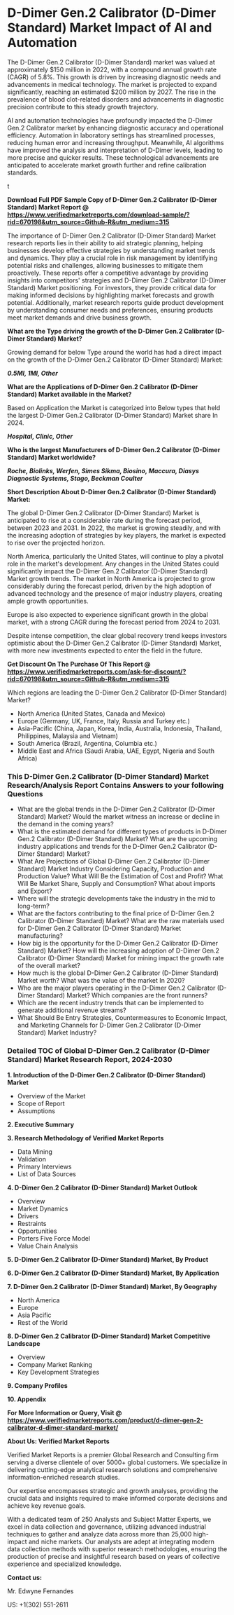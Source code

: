 <meta name="title" content="Global D-Dimer Gen.2 Calibrator (D-Dimer Standard) Market Impact of AI and Automation"><meta name="description" content="The D-Dimer Gen.2 Calibrator (D-Dimer Standard) market was valued at approximately $150 million in 2022, with a compound annual growth rate (CAGR) of 5.8%. This growth"><meta name="title" content="D-Dimer Gen.2 Calibrator (D-Dimer Standard) Market Size, Share, Scope, Trends, Growth, Opportunities, Analysis, Forecast"><h1>D-Dimer Gen.2 Calibrator (D-Dimer Standard) Market Impact of AI and Automation</h1><p>The D-Dimer Gen.2 Calibrator (D-Dimer Standard) market was valued at approximately $150 million in 2022, with a compound annual growth rate (CAGR) of 5.8%. This growth is driven by increasing diagnostic needs and advancements in medical technology. The market is projected to expand significantly, reaching an estimated $200 million by 2027. The rise in the prevalence of blood clot-related disorders and advancements in diagnostic precision contribute to this steady growth trajectory.</p><p>AI and automation technologies have profoundly impacted the D-Dimer Gen.2 Calibrator market by enhancing diagnostic accuracy and operational efficiency. Automation in laboratory settings has streamlined processes, reducing human error and increasing throughput. Meanwhile, AI algorithms have improved the analysis and interpretation of D-Dimer levels, leading to more precise and quicker results. These technological advancements are anticipated to accelerate market growth further and refine calibration standards.</p>t</p><p id="" class=""><strong>Download Full PDF Sample Copy of D-Dimer Gen.2 Calibrator (D-Dimer Standard) Market Report @ <a href="https://www.verifiedmarketreports.com/download-sample/?rid=670198&utm_source=Github-R&utm_medium=315" target="_blank">https://www.verifiedmarketreports.com/download-sample/?rid=670198&utm_source=Github-R&utm_medium=315</a></strong></p><p>The importance of&nbsp;D-Dimer Gen.2 Calibrator (D-Dimer Standard) Market research reports lies in their ability to aid strategic planning, helping businesses develop effective strategies by understanding market trends and dynamics. They play a crucial role in risk management by identifying potential risks and challenges, allowing businesses to mitigate them proactively. These reports offer a competitive advantage by providing insights into competitors' strategies and D-Dimer Gen.2 Calibrator (D-Dimer Standard) Market positioning. For investors, they provide critical data for making informed decisions by highlighting market forecasts and growth potential. Additionally, market research reports guide product development by understanding consumer needs and preferences, ensuring products meet market demands and drive business growth.</p><p><strong>What are the&nbsp;Type driving the growth of the D-Dimer Gen.2 Calibrator (D-Dimer Standard) Market?</strong></p><p id="" class="">Growing demand for below Type around the world has had a direct impact on the growth of the D-Dimer Gen.2 Calibrator (D-Dimer Standard) Market:</p><em><strong>0.5Ml, 1Ml, Other</strong></em></p><strong>What are the&nbsp;Applications&nbsp;of D-Dimer Gen.2 Calibrator (D-Dimer Standard) Market available in the Market?</strong></p><p id="" class="">Based on Application the Market is categorized into Below types that held the largest D-Dimer Gen.2 Calibrator (D-Dimer Standard) Market share In 2024.</p><em><strong>Hospital, Clinic, Other</strong></em></p><strong>Who is the largest Manufacturers of D-Dimer Gen.2 Calibrator (D-Dimer Standard) Market worldwide?</strong></p><p><em><strong>Roche, Biolinks, Werfen, Simes Sikma, Biosino, Maccura, Diasys Diagnostic Systems, Stago, Beckman Coulter</strong></em></p><p id="" class=""><strong>Short Description About D-Dimer Gen.2 Calibrator (D-Dimer Standard) Market:</strong></p><p>The global D-Dimer Gen.2 Calibrator (D-Dimer Standard) Market is anticipated to rise at a considerable rate during the forecast period, between 2023 and 2031. In 2022, the market is growing steadily, and with the increasing adoption of strategies by key players, the market is expected to rise over the projected horizon.</p><p>North America, particularly the United States, will continue to play a pivotal role in the market's development. Any changes in the United States could significantly impact the D-Dimer Gen.2 Calibrator (D-Dimer Standard) Market growth trends. The market in North America is projected to grow considerably during the forecast period, driven by the high adoption of advanced technology and the presence of major industry players, creating ample growth opportunities.</p><p>Europe is also expected to experience significant growth in the global market, with a strong CAGR during the forecast period from 2024 to 2031.</p><p>Despite intense competition, the clear global recovery trend keeps investors optimistic about the D-Dimer Gen.2 Calibrator (D-Dimer Standard) Market, with more new investments expected to enter the field in the future.</p><p id="" class=""><strong>Get Discount On The Purchase Of This Report @ <a href="https://www.verifiedmarketreports.com/ask-for-discount/?rid=670198&utm_source=Github-R&utm_medium=315" target="_blank">https://www.verifiedmarketreports.com/ask-for-discount/?rid=670198&utm_source=Github-R&utm_medium=315</a></strong></p>Which regions are leading the D-Dimer Gen.2 Calibrator (D-Dimer Standard) Market?</p><ul><li>North America (United States, Canada and Mexico)</li><li>Europe (Germany, UK, France, Italy, Russia and Turkey etc.)</li><li>Asia-Pacific (China, Japan, Korea, India, Australia, Indonesia, Thailand, Philippines, Malaysia and Vietnam)</li><li>South America (Brazil, Argentina, Columbia etc.)</li><li>Middle East and Africa (Saudi Arabia, UAE, Egypt, Nigeria and South Africa)</li></ul><h3 id="" class="">This D-Dimer Gen.2 Calibrator (D-Dimer Standard) Market Research/Analysis Report Contains Answers to your following Questions</h3><ul><li>What are the global trends in the D-Dimer Gen.2 Calibrator (D-Dimer Standard) Market? Would the market witness an increase or decline in the demand in the coming years?</li><li>What is the estimated demand for different types of products in D-Dimer Gen.2 Calibrator (D-Dimer Standard) Market? What are the upcoming industry applications and trends for the D-Dimer Gen.2 Calibrator (D-Dimer Standard) Market?</li><li>What Are Projections of Global D-Dimer Gen.2 Calibrator (D-Dimer Standard) Market Industry Considering Capacity, Production and Production Value? What Will Be the Estimation of Cost and Profit? What Will Be Market Share, Supply and Consumption? What about imports and Export?</li><li>Where will the strategic developments take the industry in the mid to long-term?</li><li>What are the factors contributing to the final price of D-Dimer Gen.2 Calibrator (D-Dimer Standard) Market? What are the raw materials used for D-Dimer Gen.2 Calibrator (D-Dimer Standard) Market manufacturing?</li><li>How big is the opportunity for the D-Dimer Gen.2 Calibrator (D-Dimer Standard) Market? How will the increasing adoption of D-Dimer Gen.2 Calibrator (D-Dimer Standard) Market for mining impact the growth rate of the overall market?</li><li>How much is the global D-Dimer Gen.2 Calibrator (D-Dimer Standard) Market worth? What was the value of the market In 2020?</li><li>Who are the major players operating in the D-Dimer Gen.2 Calibrator (D-Dimer Standard) Market? Which companies are the front runners?</li><li>Which are the recent industry trends that can be implemented to generate additional revenue streams?</li><li>What Should Be Entry Strategies, Countermeasures to Economic Impact, and Marketing Channels for D-Dimer Gen.2 Calibrator (D-Dimer Standard) Market Industry?</li></ul><h3 id="" class="">Detailed TOC of Global D-Dimer Gen.2 Calibrator (D-Dimer Standard) Market Research Report, 2024-2030</h3><p id="" class=""><strong>1. Introduction of the D-Dimer Gen.2 Calibrator (D-Dimer Standard) Market</strong></p><ul><li>Overview of the Market</li><li>Scope of Report</li><li>Assumptions</li></ul><p id="" class=""><strong>2. Executive Summary</strong></p><p id="" class=""><strong>3. Research Methodology of Verified Market Reports</strong></p><ul><li>Data Mining</li><li>Validation</li><li>Primary Interviews</li><li>List of Data Sources</li></ul><p id="" class=""><strong>4. D-Dimer Gen.2 Calibrator (D-Dimer Standard) Market Outlook</strong></p><ul><li>Overview</li><li>Market Dynamics</li><li>Drivers</li><li>Restraints</li><li>Opportunities</li><li>Porters Five Force Model</li><li>Value Chain Analysis</li></ul><p id="" class=""><strong>5. D-Dimer Gen.2 Calibrator (D-Dimer Standard) Market, By Product</strong></p><p id="" class=""><strong>6. D-Dimer Gen.2 Calibrator (D-Dimer Standard) Market, By Application</strong></p><p id="" class=""><strong>7. D-Dimer Gen.2 Calibrator (D-Dimer Standard) Market, By Geography</strong></p><ul><li>North America</li><li>Europe</li><li>Asia Pacific</li><li>Rest of the World</li></ul><p id="" class=""><strong>8. D-Dimer Gen.2 Calibrator (D-Dimer Standard) Market Competitive Landscape</strong></p><ul><li>Overview</li><li>Company Market Ranking</li><li>Key Development Strategies</li></ul><p id="" class=""><strong>9. Company Profiles</strong></p><p id="" class=""><strong>10. Appendix</strong></p><p id="" class=""><strong>For More Information or Query, Visit @ <a href="https://www.verifiedmarketreports.com/product/d-dimer-gen-2-calibrator-d-dimer-standard-market/" target="_blank">https://www.verifiedmarketreports.com/product/d-dimer-gen-2-calibrator-d-dimer-standard-market/</a></strong></p><p id="" class=""><strong>About Us: Verified Market Reports</strong></p><p id="" class="">Verified Market Reports is a premier Global Research and Consulting firm serving a diverse clientele of over 5000+ global customers. We specialize in delivering cutting-edge analytical research solutions and comprehensive information-enriched research studies.</p><p id="" class="">Our expertise encompasses strategic and growth analyses, providing the crucial data and insights required to make informed corporate decisions and achieve key revenue goals.</p><p id="" class="">With a dedicated team of 250 Analysts and Subject Matter Experts, we excel in data collection and governance, utilizing advanced industrial techniques to gather and analyze data across more than 25,000 high-impact and niche markets. Our analysts are adept at integrating modern data collection methods with superior research methodologies, ensuring the production of precise and insightful research based on years of collective experience and specialized knowledge.</p><p id="" class=""><strong>Contact us:</strong></p><p id="" class="">Mr. Edwyne Fernandes</p><p id="" class="">US: +1(302) 551-2611</p>